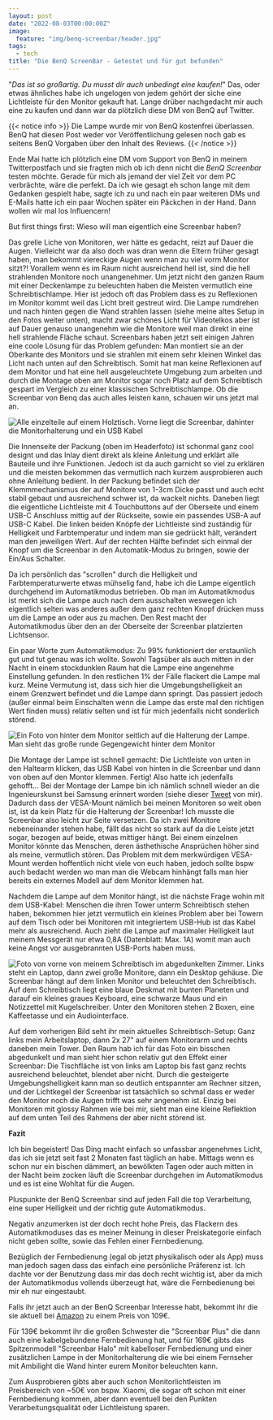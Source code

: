 ```yaml
---
layout: post
date: "2022-08-03T00:00:00Z"
image:
  feature: "img/benq-screenbar/header.jpg"
tags:
  - tech
title: "Die BenQ ScreenBar - Getestet und für gut befunden"
---
```


"*Das ist so großartig. Du musst dir auch unbedingt eine kaufen!*" Das, oder
etwas ähnliches habe ich ungelogen von jedem gehört der siche eine Lichtleiste
für den Monitor gekauft hat. Lange drüber nachgedacht mir auch eine zu kaufen
und dann war da plötzlich diese DM von BenQ auf Twitter.

<!--more-->

{{< notice info >}}
Die Lampe wurde mir von BenQ kostenfrei überlassen. BenQ hat diesen Post weder
vor Veröffentlichung gelesen noch gab es seitens BenQ Vorgaben über den Inhalt
des Reviews.
{{< /notice >}}

Ende Mai hatte ich plötzlich eine DM vom Support von BenQ in meinem  Twitterpostfach und
sie fragten mich ob ich denn nicht die *BenQ Screenbar* testen möchte. Gerade für mich als jemand
der viel Zeit vor dem PC verbrächte, wäre die perfekt.
Da ich wie gesagt eh schon lange mit dem Gedanken gespielt habe, sagte ich zu und nach ein paar weiteren DMs und
E-Mails hatte ich ein paar Wochen später ein Päckchen in der Hand. Dann wollen wir mal los Influencern!

But first things first: Wieso will man eigentlich eine Screenbar haben?

Das grelle Liche von Monitoren, wer hätte es gedacht, reizt auf Dauer die Augen. Vielleicht war da also doch was dran
wenn die Eltern früher gesagt haben, man bekommt viereckige Augen wenn man zu viel vorm Monitor sitzt?! Vorallem wenn es
im Raum nicht ausreichend hell ist, sind die hell strahlenden Monitore noch unangenehmer. Um jetzt nicht den ganzen Raum
mit einer Deckenlampe zu beleuchten haben die Meisten vermutlich eine Schreibtischlampe. Hier ist jedoch oft das Problem
dass es zu Reflexionen im Monitor kommt weil das Licht breit gestreut wird. Die Lampe rumdrehen und nach hinten gegen die
Wand strahlen lassen (siehe meine altes Setup in den Fotos weiter unten), macht zwar schönes Licht für Videotelkos aber
ist auf Dauer genauso unangenehm wie die Monitore weil man direkt in eine hell strahlende Fläche schaut. Screenbars
haben jetzt seit einigen Jahren eine coole Lösung für das Problem gefunden: Man montiert sie an der Oberkante des
Monitors und sie strahlen mit einem sehr kleinen Winkel das Licht nach unten auf den Schreibtisch. Somit hat man keine
Reflexionen auf dem Monitor und hat eine hell ausgeleuchtete Umgebung zum arbeiten und durch die Montage oben am Monitor
sogar noch Platz auf dem Schreibtisch gespart im Vergleich zu einer klassischen Schreibtischlampe. Ob die Screenbar von
Benq das auch alles leisten kann, schauen wir uns jetzt mal an.

![Alle einzelteile auf einem Holztisch. Vorne liegt die Screenbar, dahinter die Monitorhalterung und ein USB Kabel](
    /img/benq-screenbar/IMG_8716.jpg
    "Packungsinhalt: Die Lampe, die Monitorhalteung und ein USB Kabel")

Die Innenseite der Packung (oben im Headerfoto) ist schonmal ganz cool designt und das Inlay dient direkt als kleine
Anleitung und erklärt alle Bauteile und ihre Funktionen. Jedoch ist da auch garnicht so viel zu erklären und die meisten
bekommen das vermutlich nach kurzem ausprobieren auch ohne Anleitung bedient. In der Packung befindet sich der
Klemmmechanismus der auf Monitore von 1-3cm Dicke passt und auch echt stabil gebaut und ausreichend schwer ist, da
wackelt nichts. Daneben
liegt die eigentliche Lichtleiste mit 4 Touchbuttons auf der Oberseite und einem USB-C Anschluss mittig auf der
Rückseite, sowie ein passendes USB-A auf USB-C Kabel. Die linken beiden Knöpfe der Lichtleiste sind zuständig für Helligkeit
und Farbtemperatur und indem man sie gedrückt hält, verändert man den jeweiligen Wert. Auf der rechten Hälfte befindet
sich einmal der Knopf um die Screenbar in den Automatik-Modus zu bringen, sowie der Ein/Aus Schalter.

Da ich persönlich das "scrollen" durch die Helligkeit und Farbtemperaturwerte etwas mühselig fand, habe ich die Lampe
eigentlich durchgehend im Automatikmodus betrieben. Ob man im Automatikmodus ist merkt sich die Lampe auch nach dem
ausschalten weswegen ich eigentlich selten was anderes außer dem ganz rechten Knopf drücken muss um die Lampe an oder
aus zu machen. Den Rest macht der Automatikmodus über den an der Oberseite der Screenbar platzierten Lichtsensor.

Ein paar Worte zum Automatikmodus: Zu 99% funktioniert der erstaunlich gut und tut genau was ich wollte. Sowohl Tagsüber
als auch mitten in der Nacht in einem stockdunklen Raum hat die Lampe eine angenehme Einstellung gefunden. In den
restlichen 1% der Fälle flackert die Lampe mal kurz. Meine Vermutung ist, dass sich hier die Umgebungshelligkeit an einem
Grenzwert befindet und die Lampe dann springt. Das passiert jedoch (außer einmal beim Einschalten wenn die Lampe das
erste mal den richtigen Wert finden muss) relativ selten und ist für mich jedenfalls nicht sonderlich störend.

![Ein Foto von hinter dem Monitor seitlich auf die Halterung der Lampe. Man sieht das große runde Gegengewicht hinter dem Monitor](
    /img/benq-screenbar/IMG_8736.jpg
    "Ordentlich viel Masse. Da bewegt sich nichts!")

Die Montage der Lampe ist schnell gemacht: Die Lichtleiste von unten in den Haltearm klicken, das USB Kabel von hinten
in die Screenbar und dann von oben auf den Montor klemmen. Fertig!
Also hatte ich jedenfalls gehofft... Bei der Montage der Lampe bin ich nämlich schnell wieder an die Ingenieurskunst bei
Samsung erinnert worden (siehe dieser [Tweet](https://twitter.com/fleaz_/status/1366879828172042246) von mir). Dadurch
dass der VESA-Mount nämlich bei meinen Monitoren so weit oben ist, ist da kein Platz für die Halterung der Screenbar!
Ich musste die Screenbar also leicht zur Seite versetzen. Da ich zwei Monitore nebeneinander stehen habe, fällt das
nicht so stark auf da die Leiste jetzt sogar, bezogen auf beide, etwas mittiger hängt. Bei einem einzelnen Monitor
könnte das Menschen, deren ästhethische Ansprüchen höher sind als meine, vermutlich stören.
Das Problem mit dem merkwürdigen VESA-Mount werden hoffentlich nicht viele von euch haben, jedoch sollte bspw auch
bedacht werden wo man man die Webcam hinhängt falls man hier bereits ein externes Modell auf dem Monitor klemmen hat.

Nachdem die Lampe auf dem Monitor hängt, ist die nächste Frage wohin mit dem USB-Kabel: Menschen die ihren Tower unterm
Schreibtisch stehen haben, bekommen hier jetzt vermutlich ein kleines Problem aber bei Towern auf dem Tisch oder bei Monitoren
mit integriertem USB-Hub ist das Kabel mehr als ausreichend. Auch zieht die Lampe auf maximaler Helligkeit laut meinem
Messgerät nur etwa 0,8A (Datenblatt: Max. 1A) womit man auch keine Angst vor ausgebrannten USB-Ports haben muss.

![Foto von vorne von meinem Schreibtisch im abgedunkelten Zimmer. Links steht ein Laptop, dann zwei große Monitore, dann ein Desktop gehäuse. Die Screenbar hängt auf dem linken Monitor und beleuchtet den Schreibtisch. Auf dem Schreibtisch liegt eine blaue Deskmat mit bunten Planeten und darauf ein kleines graues Keyboard, eine schwarze Maus und ein Notizzettel mit Kugelschreiber. Unter den Monitoren stehen 2 Boxen, eine Kaffeetasse und ein Audiointerface.](
    /img/benq-screenbar/IMG_8740.jpg
    "Testaufbau auf meinem Schreibtisch im abgedunkelten Raum")

Auf dem vorherigen Bild seht ihr mein aktuelles Schreibtisch-Setup: Ganz links mein Arbeitslaptop, dann 2x 27" auf einem
Monitorarm und rechts daneben mein Tower. Den Raum hab ich für das Foto ein bisschen abgedunkelt und man sieht 
hier schon relativ gut den Effekt einer Screenbar: Die Tischfläche ist von links am Laptop bis fast ganz
rechts ausreichend beleuchtet, blendet aber nicht. Durch die gesteigerte Umgebungshelligkeit kann man so deutlich
entspannter am Rechner sitzen, und der Lichtkegel der Screenbar ist tatsächlich so schmal dass er weder den Monitor noch die
Augen trifft was sehr angenehm ist. Einzig bei Monitoren mit glossy Rahmen wie bei mir, sieht man eine kleine Reflektion
auf dem unten Teil des Rahmens der aber nicht störend ist.

**Fazit**

Ich bin begeistert! Das Ding macht einfach so unfassbar angenehmes Licht, das ich sie jetzt seit fast 2 Monaten fast
täglich an habe. Mittags wenn es schon nur ein bischen dämmert, an bewölkten Tagen oder auch mitten in der Nacht beim
zocken läuft die Screenbar durchgehen im Automatikmodus und es ist eine Wohltat für die Augen.

Pluspunkte der BenQ Screenbar sind auf jeden Fall die top Verarbeitung, eine super Helligkeit und der richtig gute
Automatikmodus.

Negativ anzumerken ist der doch recht hohe Preis, das Flackern des
Automatikmoduses das es meiner Meinung in dieser Preiskategorie einfach nicht
geben sollte, sowie das Fehlen einer Fernbedienung.

Bezüglich der Fernbedienung (egal ob jetzt physikalisch oder als App) muss man jedoch sagen dass das einfach eine
persönliche Präferenz ist. Ich dachte vor der Benutzung dass mir das doch recht wichtig ist, aber da mich
der Automatikmodus vollends überzeugt hat, wäre die Fernbedienung bei mir eh nur eingestaubt.

Falls ihr jetzt auch an der BenQ Screenbar Interesse habt, bekommt ihr die sie aktuell bei
[Amazon](https://www.amazon.de/dp/B0785D93KD?maas=maas_adg_71B5604FBE7CB0003A397DBFEAA2F9D2_afap_abs&ref_=aa_maas&ref=myi_title_dp)
zu einem Preis von 109€.

Für 139€ bekommt ihr die großen Schwester die "Screenbar Plus" die dann auch eine kabelgebundene Fernbedienung hat, und für
169€ gibts das Spitzenmodell "Screenbar Halo" mit kabelloser Fernbedienung und einer zusätzlichen Lampe in der
Monitorhalterung die wie bei einem Fernseher mit Ambilight die Wand hinter eurem Monitor beleuchten kann.

Zum Ausprobieren gibts aber auch schon Monitorlichtleisten im Preisbereich von ~50€ von bspw. Xiaomi, die sogar oft schon mit einer
Fernbedienung kommen, aber dann eventuell bei den Punkten Verarbeitungsqualität oder Lichtleistung sparen.

